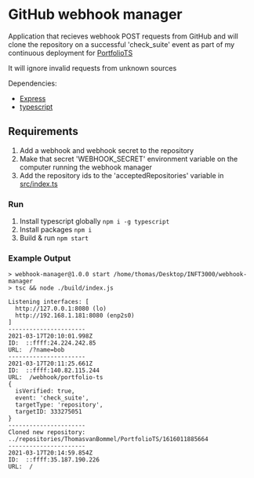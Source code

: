 # GitHub webhook manager

Application that recieves webhook POST requests from GitHub and will clone the repository on a successful 'check_suite' event as part of my continuous deployment for [PortfolioTS](https://github.com/ThomasvanBommel/PortfolioTS)

It will ignore invalid requests from unknown sources

Dependencies:
 - [Express](https://www.npmjs.com/package/express)
 - [typescript](https://www.npmjs.com/package/typescript)

## Requirements

 1. Add a webhook and webhook secret to the repository
 2. Make that secret 'WEBHOOK_SECRET' environment variable on the computer running the webhook manager
 3. Add the repository ids to the 'acceptedRepositories' variable in [src/index.ts](src/index.ts)

### Run

 1. Install typescript globally `npm i -g typescript`
 2. Install packages `npm i`
 3. Build & run `npm start`

### Example Output

```
> webhook-manager@1.0.0 start /home/thomas/Desktop/INFT3000/webhook-manager
> tsc && node ./build/index.js

Listening interfaces: [ 
  http://127.0.0.1:8080 (lo)
  http://192.168.1.181:8080 (enp2s0) 
]
----------------------
2021-03-17T20:10:01.998Z
ID:  ::ffff:24.224.242.85
URL:  /?name=bob
----------------------
2021-03-17T20:11:25.661Z
ID:  ::ffff:140.82.115.244
URL:  /webhook/portfolio-ts
{
  isVerified: true,
  event: 'check_suite',
  targetType: 'repository',
  targetID: 333275051
}
----------------------
Cloned new repository: ../repositories/ThomasvanBommel/PortfolioTS/1616011885664
----------------------
2021-03-17T20:14:59.854Z
ID:  ::ffff:35.187.190.226
URL:  /
```